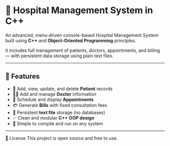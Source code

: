# 🏥 Hospital Management System in C++

An advanced, menu-driven console-based Hospital Management System built using **C++** and **Object-Oriented Programming** principles.

It includes full management of patients, doctors, appointments, and billing — with persistent data storage using plain text files.

---

## 🚀 Features

- 👤 Add, view, update, and delete **Patient** records
- 🧑‍⚕️ Add and manage **Doctor** information
- 📅 Schedule and display **Appointments**
- 💳 Generate **Bills** with fixed consultation fees
- 💾 Persistent **text file** storage (no databases)
- ✅ Clean and modular **C++ OOP design**
- 🎯 Simple to compile and run on any system

---

📄 License This project is open source and free to use.


